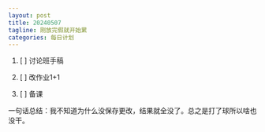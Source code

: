 ```yaml
---
layout: post
title: 20240507
tagline: 刚放完假就开始累
categories: 每日计划
---
```


1. [ ] 讨论班手稿

2. [ ] 改作业1+1

3. [ ] 备课

一句话总结：我不知道为什么没保存更改，结果就全没了。总之是打了球所以啥也没干。